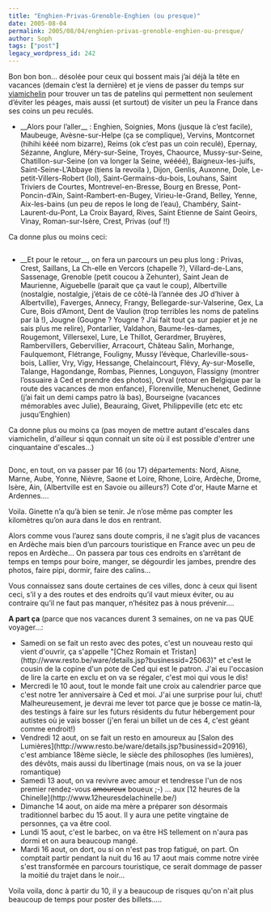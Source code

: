 ```yaml
---
title: "Enghien-Privas-Grenoble-Enghien (ou presque)"
date: 2005-08-04
permalink: 2005/08/04/enghien-privas-grenoble-enghien-ou-presque/
author: Soph
tags: ["post"]
legacy_wordpress_id: 242
---
```


Bon bon bon&#8230; désolée pour ceux qui bossent mais j&#8217;ai déjà la tête en vacances (demain c&#8217;est la dernière) et je viens de passer du temps sur [viamichelin](http://www.viamichelin.com/viamichelin/fra/tpl/hme/MaHomePage.htm) pour trouver un tas de patelins qui permettent non seulement d&#8217;éviter les péages, mais aussi (et surtout) de visiter un peu la France dans ses coins un peu reculés.

<!-- excerpt -->

<ul> <li>__Alors pour l&#8217;aller__&nbsp;: Enghien, Soignies, Mons (jusque là c&#8217;est facile), Maubeuge, Avèsne-sur-Helpe (ça se complique), Vervins, Montcornet (hihihi kééé nom bizarre), Reims (ok c&#8217;est pas un coin reculé), Epernay, Sézanne, Anglure, Méry-sur-Seine, Troyes, Chaource, Mussy-sur-Seine, Chatillon-sur-Seine (on va longer la Seine, wéééé), Baigneux-les-juifs, Saint-Seine-L&#8217;Abbaye (tiens la revoila ), Dijon, Genlis, Auxonne, Dole, Le-petit-Villers-Robert (lol), Saint-Germains-du-bois, Louhans, Saint Triviers de Courtes, Montrevel-en-Bresse, Bourg en Bresse, Pont-Poncin-d&#8217;Ain, Saint-Rambert-en-Bugey, Virieu-le-Grand, Belley, Yenne, Aix-les-bains (un peu de repos le long de l&#8217;eau), Chambéry, Saint-Laurent-du-Pont, La Croix Bayard, Rives, Saint Etienne de Saint Geoirs, Vinay, Roman-sur-Isère, Crest, Privas (ouf !!)</li> </ul> 

Ca donne plus ou moins ceci:

<img src="https://64k.be/wp-content/uploads/2006/carte.jpg" alt="" />

 <ul> <li>__Et pour le retour__, on fera un parcours un peu plus long&nbsp;: Privas, Crest, Saillans, La Ch-elle en Vercors (chapelle ?), Villard-de-Lans, Sassenage, Grenoble (petit coucou à Zehunter), Saint Jean de Maurienne, Aiguebelle (parait que ça vaut le coup), Albertville (nostalgie, nostalgie, j&#8217;étais de ce côté-là l&#8217;année des JO d&#8217;hiver à Albertville), Faverges, Annecy, Frangy, Bellegarde-sur-Valserine, Gex, La Cure, Bois d&#8217;Amont, Dent de Vaulion (trop terribles les noms de patelins par là !), Jougne (Gougne&nbsp;? Yougne&nbsp;? J&#8217;ai fait tout ça sur papier et je ne sais plus me relire), Pontarlier, Valdahon, Baume-les-dames, Rougemont, Villersexel, Lure, Le Thillot, Gerardmer, Bruyères, Rambervillers, Gebervillier, Arracourt, Château Salin, Morhange, Faulquemont, Flétrange, Fouligny, Mussy l&#8217;évèque, Charleville-sous-bois, Lallier, Vry, Vigy, Hessange, Chelaincourt, Flévy, Ay-sur-Moselle, Talange, Hagondange, Rombas, Piennes, Longuyon, Flassigny (montrer l&#8217;ossuaire à Ced et prendre des photos), Orval (retour en Belgique par la route des vacances de mon enfance), Florenville, Menuchenet, Gedinne (j&#8217;ai fait un demi camps patro là bas), Bourseigne (vacances mémorables avec Julie), Beauraing, Givet, Philippeville (etc etc etc jusqu&#8217;Enghien)</li> </ul> 

Ca donne plus ou moins ça (pas moyen de mettre autant d'escales dans viamichelin, d'ailleur si qqun connait un site où il est possible d'entrer une cinquantaine d'escales...)

<img src="https://64k.be/wp-content/uploads/2006/carte2.jpg" alt="" />

Donc, en tout, on va passer par 16 (ou 17) départements: Nord, Aisne, Marne, Aube, Yonne, Nièvre, Saone et Loire, Rhone, Loire, Ardèche, Drome, Isère, Ain, (Albertville est en Savoie ou ailleurs?) Cote d'or, Haute Marne et Ardennes....

Voila. Ginette n&#8217;a qu&#8217;à bien se tenir. Je n&#8217;ose même pas compter les kilomètres qu&#8217;on aura dans le dos en rentrant.

Alors comme vous l&#8217;aurez sans doute compris, il ne s&#8217;agit plus de vacances en Ardèche mais bien d&#8217;un parcours touristique en France avec un peu de repos en Ardèche&#8230; On passera par tous ces endroits en s&#8217;arrêtant de temps en temps pour boire, manger, se dégourdir les jambes, prendre des photos, faire pipi, dormir, faire des calins&#8230;

Vous connaissez sans doute certaines de ces villes, donc à ceux qui lisent ceci, s&#8217;il y a des routes et des endroits qu&#8217;il vaut mieux éviter, ou au contraire qu&#8217;il ne faut pas manquer, n&#8217;hésitez pas à nous prévenir....

__A part ça__ (parce que nos vacances durent 3 semaines, on ne va pas QUE voyager...:

 <ul> <li>Samedi on se fait un resto avec des potes, c'est un nouveau resto qui vient d'ouvrir, ça s'appelle "[Chez Romain et Tristan](http://www.resto.be/ware/details.jsp?businessid=25063)" et c'est le cousin de la copine d'un pote de Ced qui est le patron. J'ai eu l'occasion de lire la carte en exclu et on va se régaler, c'est moi qui vous le dis!</li> <li>Mercredi le 10 aout, tout le monde fait une croix au calendrier parce que c'est notre 1er anniversaire à Ced et moi. J'ai une surprise pour lui, chut! Malheureusement, je devrai me lever tot parce que je bosse ce matin-là, des testings à faire sur les futurs résidents du futur hébergement pour autistes où je vais bosser (j'en ferai un billet un de ces 4, c'est géant comme endroit!)</li> <li>Vendredi 12 aout, on se fait un resto en amoureux au [Salon des Lumières](http://www.resto.be/ware/details.jsp?businessid=20916), c'est ambiance 18ème siècle, le siècle des philosophes (les lumières), des dévôts, mais aussi du libertinage (mais nous, on va se la jouer romantique)</li> <li>Samedi 13 aout, on va revivre avec amour et tendresse l'un de nos premier rendez-vous <del>amoureux</del> boueux ;-) ... aux [12 heures de la Chinelle](http://www.12heuresdelachinelle.be/)</li> <li>Dimanche 14 aout, on aide ma mère a préparer son désormais traditionnel barbec du 15 aout. Il y aura une petite vingtaine de personnes, ça va être cool.</li> <li>Lundi 15 aout, c'est le barbec, on va être HS tellement on n'aura pas dormi et on aura beaucoup mangé.</li> <li>Mardi 16 aout, on dort, ou si on n'est pas trop fatigué, on part. On comptait partir pendant la nuit du 16 au 17 aout mais comme notre virée s'est transformée en parcours touristique, ce serait dommage de passer la moitié du trajet dans le noir...</li> </ul> 

Voila voila, donc à partir du 10, il y a beaucoup de risques qu'on n'ait plus beaucoup de temps pour poster des billets.....
